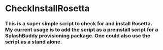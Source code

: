 # CheckInstallRosetta
### This is a super simple script to check for and install Rosetta. My current usage is to add the script as a preinstall script for a SplashBuddy provisioning package. One could also use the script as a stand alone.
